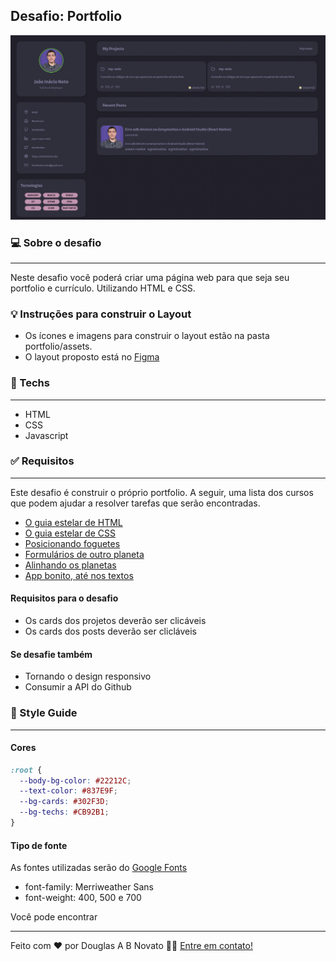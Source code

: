 ## Desafio: Portfolio

![template.jpeg](./assets/template.png)

### 💻 Sobre o desafio

---

Neste desafio você poderá criar uma página web para que seja seu portfolio e currículo. Utilizando HTML e CSS.

### 💡 Instruções para construir o Layout

- Os ícones e imagens para construir o layout estão na pasta portfolio/assets.
- O layout proposto está no [Figma](https://www.figma.com/file/L6fCiWtOgXCfslQdezqQeF/DD-Portfolio/duplicate) 
 
### 🚀 Techs 

---

- HTML
- CSS
- Javascript

### ✅ Requisitos 

---

Este desafio é construir o próprio portfolio. A seguir, uma lista dos cursos que podem ajudar a resolver tarefas que serão encontradas.

- [O guia estelar de HTML](https://app.rocketseat.com.br/node/o-guia-estelar-de-html)
- [O guia estelar de CSS](https://app.rocketseat.com.br/node/o-guia-estelar-de-css)
- [Posicionando foguetes](https://app.rocketseat.com.br/node/posicionando-foguetes)
- [Formulários de outro planeta](https://app.rocketseat.com.br/node/formularios-de-outro-planeta)
- [Alinhando os planetas](https://app.rocketseat.com.br/node/flexbox)
- [App bonito, até nos textos](https://app.rocketseat.com.br/node/flexbox)

#### Requisitos para o desafio 

- Os cards dos projetos deverão ser clicáveis
- Os cards dos posts deverão ser clicláveis

#### Se desafie também 

- Tornando o design responsivo 
- Consumir a API do Github 

### 🎨 Style Guide

---

#### Cores 

```css
:root {
  --body-bg-color: #22212C;
  --text-color: #837E9F;
  --bg-cards: #302F3D;
  --bg-techs: #CB92B1;
}
```

#### Tipo de fonte 

As fontes utilizadas serão do [Google Fonts](https://fonts.google.com/specimen/Merriweather+Sans?query=Merriweather+Sans) 
- font-family: Merriweather Sans 
- font-weight: 400, 500 e 700

Você pode encontrar 


---  

Feito com ❤️ por Douglas A B Novato 👋🏽 [Entre em contato!](https://www.linkedin.com/in/douglasabnovato/)
